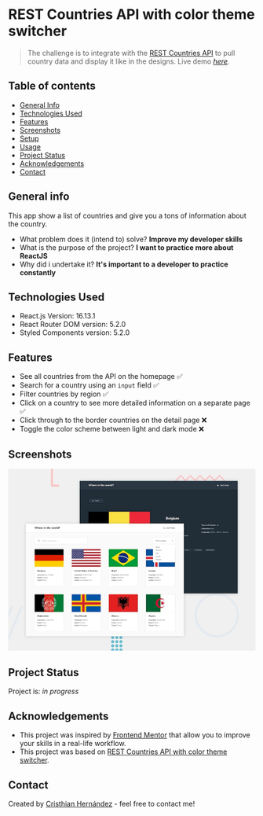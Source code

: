 # REST Countries API with color theme switcher

> The challenge is to integrate with the [REST Countries API](https://restcountries.eu) to pull country data and display it like in the designs.
> Live demo [_here_](https://www.example.com). <!-- If you have the project hosted somewhere, include the link here. -->

## Table of contents
* [General Info](#general-information)
* [Technologies Used](#technologies-used)
* [Features](#features)
* [Screenshots](#screenshots)
* [Setup](#setup)
* [Usage](#usage)
* [Project Status](#project-status)
* [Acknowledgements](#acknowledgements)
* [Contact](#contact)
<!-- * [License](#license) -->

## General info
This app show a list of countries and give you a tons of information about the country.

- What problem does it (intend to) solve?
**Improve my developer skills**
- What is the purpose of the project?
**I want to practice more about ReactJS**
- Why did i undertake it?
**It's important to a developer to practice constantly**
	
## Technologies Used
* React.js Version: 16.13.1
* React Router DOM version: 5.2.0
* Styled Components version: 5.2.0
	
## Features
- See all countries from the API on the homepage ✅
- Search for a country using an `input` field ✅
- Filter countries by region ✅
- Click on a country to see more detailed information on a separate page ✅
- Click through to the border countries on the detail page ❌
- Toggle the color scheme between light and dark mode ❌

## Screenshots
![Design preview for the REST Countries API with color theme switcher coding challenge](./resources/design/desktop-preview.jpg)
<!-- If you have screenshots you'd like to share, include them here. -->

## Project Status
Project is: _in progress_ 
<!-- Project is: _in progress_ / _complete_ / _no longer being worked on_. If you are no longer working on it, provide reasons why. -->

## Acknowledgements
- This project was inspired by [Frontend Mentor](https://www.frontendmentor.io) that allow you to improve your skills in a real-life workflow.
- This project was based on [REST Countries API with color theme switcher](https://www.frontendmentor.io/challenges/rest-countries-api-with-color-theme-switcher-5cacc469fec04111f7b848ca).

## Contact
Created by [Cristhian Hernández](https://cristhianjhl.com/) - feel free to contact me!

